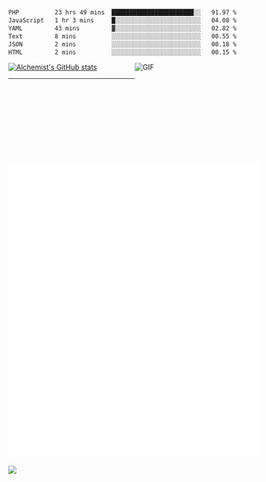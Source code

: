 <!--START_SECTION:waka-->

```text
PHP          23 hrs 49 mins  ███████████████████████░░   91.97 %
JavaScript   1 hr 3 mins     █░░░░░░░░░░░░░░░░░░░░░░░░   04.08 %
YAML         43 mins         ▓░░░░░░░░░░░░░░░░░░░░░░░░   02.82 %
Text         8 mins          ░░░░░░░░░░░░░░░░░░░░░░░░░   00.55 %
JSON         2 mins          ░░░░░░░░░░░░░░░░░░░░░░░░░   00.18 %
HTML         2 mins          ░░░░░░░░░░░░░░░░░░░░░░░░░   00.15 %
```

<!--END_SECTION:waka-->

[![Alchemist's GitHub stats](https://github-readme-stats.vercel.app/api?username=DrMaxis&show_icons=true&theme=outrun&count_private=true)](#)
<img align="right" alt="GIF" src="https://user-images.githubusercontent.com/5355808/139111924-210cc6fa-9fb1-4dac-929d-6324a5836a92.gif" width="250" height="200" />
<hr />

![](https://raw.githubusercontent.com/DrMaxis/github-stats-transparent/output/generated/overview.svg)
![](https://raw.githubusercontent.com/DrMaxis/github-stats-transparent/output/generated/languages.svg)

 
<a href="https://count.getloli.com/"><img src="https://count.getloli.com/get/@:maxis-the-alchemist?theme=rule34"></a>
<!-- https://count.getloli.com/get/@alchemist?theme=rule34 -->
<br>
